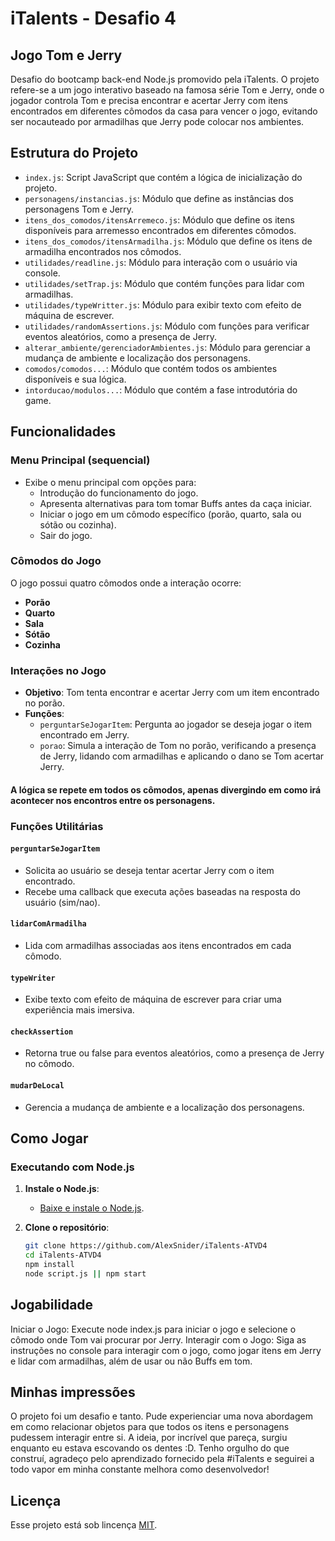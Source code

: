 # iTalents - Desafio 4

## Jogo Tom e Jerry

Desafio do bootcamp back-end Node.js promovido pela iTalents. O projeto refere-se a um jogo interativo baseado na famosa série Tom e Jerry, onde o jogador controla Tom e precisa encontrar e acertar Jerry com itens encontrados em diferentes cômodos da casa para vencer o jogo, evitando ser nocauteado por armadilhas que Jerry pode colocar nos ambientes.

## Estrutura do Projeto

- `index.js`: Script JavaScript que contém a lógica de inicialização do projeto.
- `personagens/instancias.js`: Módulo que define as instâncias dos personagens Tom e Jerry.
- `itens_dos_comodos/itensArremeco.js`: Módulo que define os itens disponíveis para arremesso encontrados em diferentes cômodos.
- `itens_dos_comodos/itensArmadilha.js`: Módulo que define os itens de armadilha encontrados nos cômodos.
- `utilidades/readline.js`: Módulo para interação com o usuário via console.
- `utilidades/setTrap.js`: Módulo que contém funções para lidar com armadilhas.
- `utilidades/typeWritter.js`: Módulo para exibir texto com efeito de máquina de escrever.
- `utilidades/randomAssertions.js`: Módulo com funções para verificar eventos aleatórios, como a presença de Jerry.
- `alterar_ambiente/gerenciadorAmbientes.js`: Módulo para gerenciar a mudança de ambiente e localização dos personagens.
- `comodos/comodos...`: Módulo que contém todos os ambientes disponíveis e sua lógica.
- `intorducao/modulos...`: Módulo que contém a fase introdutória do game.

## Funcionalidades

### Menu Principal (sequencial)
- Exibe o menu principal com opções para:
  - Introdução do funcionamento do jogo.
  - Apresenta alternativas para tom tomar Buffs antes da caça iniciar.
  - Iniciar o jogo em um cômodo específico (porão, quarto, sala ou sótão ou cozinha).
  - Sair do jogo.

### Cômodos do Jogo
O jogo possui quatro cômodos onde a interação ocorre:
- **Porão**
- **Quarto**
- **Sala**
- **Sótão**
- **Cozinha**

### Interações no Jogo

- **Objetivo**: Tom tenta encontrar e acertar Jerry com um item encontrado no porão.
- **Funções**:
  - `perguntarSeJogarItem`: Pergunta ao jogador se deseja jogar o item encontrado em Jerry.
  - `porao`: Simula a interação de Tom no porão, verificando a presença de Jerry, lidando com armadilhas e aplicando o dano se Tom acertar Jerry.

#### A lógica se repete em todos os cômodos, apenas divergindo em como irá acontecer nos encontros entre os personagens.

### Funções Utilitárias

#### `perguntarSeJogarItem`
- Solicita ao usuário se deseja tentar acertar Jerry com o item encontrado.
- Recebe uma callback que executa ações baseadas na resposta do usuário (sim/nao).

#### `lidarComArmadilha`
- Lida com armadilhas associadas aos itens encontrados em cada cômodo.

#### `typeWriter`
- Exibe texto com efeito de máquina de escrever para criar uma experiência mais imersiva.

#### `checkAssertion`
- Retorna true ou false para eventos aleatórios, como a presença de Jerry no cômodo.

#### `mudarDeLocal`
- Gerencia a mudança de ambiente e a localização dos personagens.

## Como Jogar

### Executando com Node.js

1. **Instale o Node.js**:
   - [Baixe e instale o Node.js](https://nodejs.org/).

2. **Clone o repositório**:
   ```sh
   git clone https://github.com/AlexSnider/iTalents-ATVD4
   cd iTalents-ATVD4
   npm install
   node script.js || npm start

## Jogabilidade
  Iniciar o Jogo: Execute node index.js para iniciar o jogo e selecione o cômodo onde Tom vai procurar por Jerry.
  Interagir com o Jogo: Siga as instruções no console para interagir com o jogo, como jogar itens em Jerry e lidar com armadilhas, além de usar ou não Buffs em tom.

## Minhas impressões
  O projeto foi um desafio e tanto. Pude experienciar uma nova abordagem em como relacionar objetos para que todos
  os itens e personagens pudessem interagir entre si. A ideia, por incrível que pareça, surgiu enquanto eu estava escovando
  os dentes :D.
  Tenho orgulho do que construí, agradeço pelo aprendizado fornecido pela #iTalents e seguirei a todo vapor em minha constante melhora como desenvolvedor!


## Licença
Esse projeto está sob lincença [MIT](https://github.com/AlexSnider/iTalents-ATVD4/blob/main/LICENSE).

